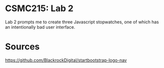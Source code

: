 # CSMC215: Lab 2

Lab 2 prompts me to create three Javascript stopwatches, one of which has an intentionally bad user interface.

# Sources

https://github.com/BlackrockDigital/startbootstrap-logo-nav

